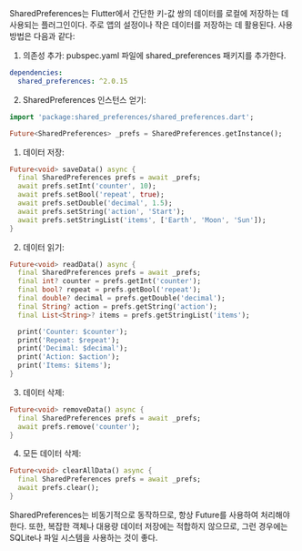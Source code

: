 SharedPreferences는 Flutter에서 간단한 키-값 쌍의 데이터를 로컬에 저장하는 데 사용되는 플러그인이다. 주로 앱의 설정이나 작은 데이터를 저장하는 데 활용된다. 사용 방법은 다음과 같다:

1. 의존성 추가:
pubspec.yaml 파일에 shared_preferences 패키지를 추가한다.
```yaml
dependencies:
  shared_preferences: ^2.0.15
```

2. SharedPreferences 인스턴스 얻기:
```dart
import 'package:shared_preferences/shared_preferences.dart';

Future<SharedPreferences> _prefs = SharedPreferences.getInstance();
```

1. 데이터 저장:
```dart
Future<void> saveData() async {
  final SharedPreferences prefs = await _prefs;
  await prefs.setInt('counter', 10);
  await prefs.setBool('repeat', true);
  await prefs.setDouble('decimal', 1.5);
  await prefs.setString('action', 'Start');
  await prefs.setStringList('items', ['Earth', 'Moon', 'Sun']);
}
```

2. 데이터 읽기:
```dart
Future<void> readData() async {
  final SharedPreferences prefs = await _prefs;
  final int? counter = prefs.getInt('counter');
  final bool? repeat = prefs.getBool('repeat');
  final double? decimal = prefs.getDouble('decimal');
  final String? action = prefs.getString('action');
  final List<String>? items = prefs.getStringList('items');

  print('Counter: $counter');
  print('Repeat: $repeat');
  print('Decimal: $decimal');
  print('Action: $action');
  print('Items: $items');
}
```

3. 데이터 삭제:
```dart
Future<void> removeData() async {
  final SharedPreferences prefs = await _prefs;
  await prefs.remove('counter');
}
```

4. 모든 데이터 삭제:
```dart
Future<void> clearAllData() async {
  final SharedPreferences prefs = await _prefs;
  await prefs.clear();
}
```

SharedPreferences는 비동기적으로 동작하므로, 항상 Future를 사용하여 처리해야 한다. 또한, 복잡한 객체나 대용량 데이터 저장에는 적합하지 않으므로, 그런 경우에는 SQLite나 파일 시스템을 사용하는 것이 좋다.